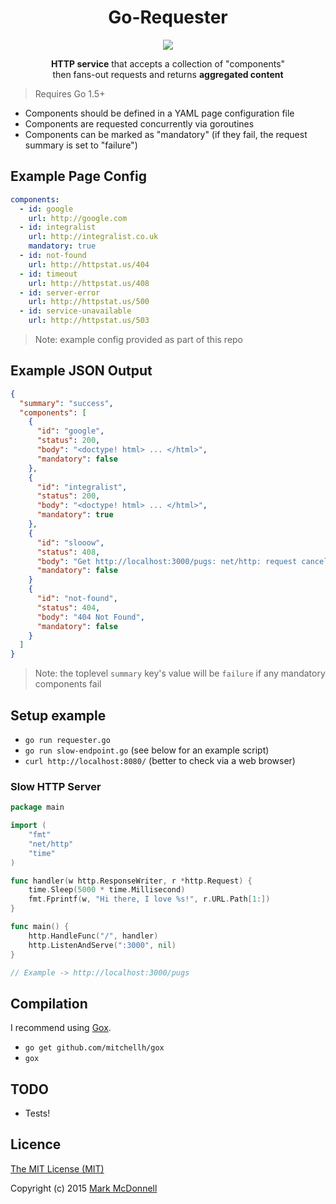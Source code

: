 <h1 align="center">Go-Requester</h1>

<p align="center">
  <img src="https://img.shields.io/badge/TODO-5%25-green.svg?style=flat-square">
</p>

<p align="center">
  <b>HTTP service</b> that accepts a collection of "components"<br>then fans-out requests and returns <b>aggregated content</b>
</p>

> Requires Go 1.5+

- Components should be defined in a YAML page configuration file 
- Components are requested concurrently via goroutines
- Components can be marked as "mandatory" (if they fail, the request summary is set to "failure")

## Example Page Config

```yaml
components:
  - id: google
    url: http://google.com
  - id: integralist
    url: http://integralist.co.uk
    mandatory: true
  - id: not-found
    url: http://httpstat.us/404
  - id: timeout
    url: http://httpstat.us/408
  - id: server-error
    url: http://httpstat.us/500
  - id: service-unavailable
    url: http://httpstat.us/503
```

> Note: example config provided as part of this repo

## Example JSON Output

```json
{
  "summary": "success",
  "components": [
    {
      "id": "google",
      "status": 200,
      "body": "<doctype! html> ... </html>",
      "mandatory": false
    },
    {
      "id": "integralist",
      "status": 200,
      "body": "<doctype! html> ... </html>",
      "mandatory": true
    },
    {
      "id": "slooow",
      "status": 408,
      "body": "Get http://localhost:3000/pugs: net/http: request canceled (Client.Timeout exceeded while awaiting headers)",
      "mandatory": false
    }
    {
      "id": "not-found",
      "status": 404,
      "body": "404 Not Found",
      "mandatory": false
    }
  ]
}
```

> Note: the toplevel `summary` key's value will be `failure` if any mandatory components fail

## Setup example

- `go run requester.go`
- `go run slow-endpoint.go` (see below for an example script)
- `curl http://localhost:8080/` (better to check via a web browser)

### Slow HTTP Server

```go
package main

import (
	"fmt"
	"net/http"
	"time"
)

func handler(w http.ResponseWriter, r *http.Request) {
	time.Sleep(5000 * time.Millisecond)
	fmt.Fprintf(w, "Hi there, I love %s!", r.URL.Path[1:])
}

func main() {
	http.HandleFunc("/", handler)
	http.ListenAndServe(":3000", nil)
}

// Example -> http://localhost:3000/pugs
```

## Compilation

I recommend using [Gox](https://github.com/mitchellh/gox).

- `go get github.com/mitchellh/gox`
- `gox`

## TODO

- Tests!

## Licence

[The MIT License (MIT)](http://opensource.org/licenses/MIT)

Copyright (c) 2015 [Mark McDonnell](http://twitter.com/integralist)
